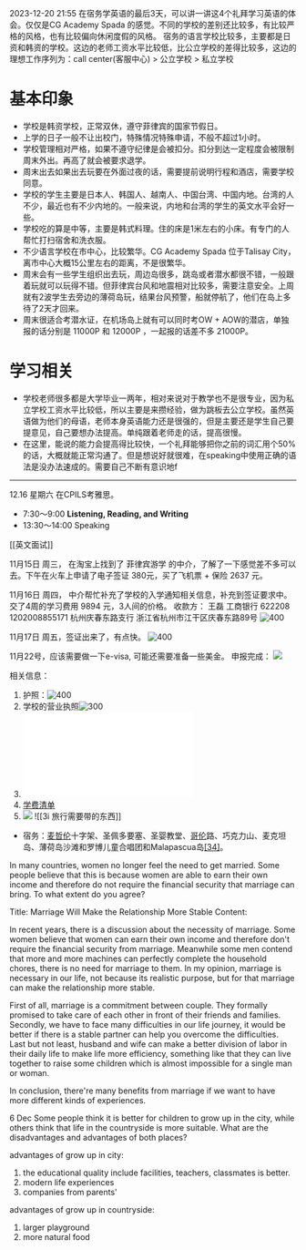 2023-12-20 21:55
在宿务学英语的最后3天，可以讲一讲这4个礼拜学习英语的体会。仅仅是CG Academy Spada 的感觉。不同的学校的差别还比较多，有比较严格的风格，也有比较偏向休闲度假的风格。
宿务的语言学校比较多，主要都是日资和韩资的学校。这边的老师工资水平比较低，比公立学校的差得比较多，这边的理想工作序列为：call center(客服中心) > 公立学校 > 私立学校

# 基本印象
- 学校是韩资学校，正常双休，遵守菲律宾的国家节假日。
- 上学的日子一般不让出校门，特殊情况特殊申请，不般不超过1小时。
- 学校管理相对严格，如果不遵守纪律是会被扣分。扣分到达一定程度会被限制周末外出。再高了就会被要求退学。
- 周末出去如果出去玩要在外面过夜的话，需要提前说明行程和酒店，需要学校同意。
- 学校的学生主要是日本人、韩国人、越南人、中国台湾、中国内地。台湾的人不少，最近也有不少内地的。一般来说，内地和台湾的学生的英文水平会好一些。
- 学校吃的算是中等，主要是韩式料理。住的床是1米左右的小床。有专门的人帮忙打扫宿舍和洗衣服。
- 不少语言学校在市中心，比较繁华。CG Academy Spada 位于Talisay City， 离市中心大概15公里左右的距离，不是很繁华。
- 周末会有一些学生组织出去玩，周边岛很多，跳岛或者潜水都很不错，一般跟着玩就可以玩得不错。但菲律宾台风和地震相对比较多，需要注意安全。上周就有2波学生去旁边的薄荷岛玩，结果台风预警，船就停航了，他们在岛上多待了2天才回来。
- 周末很适合考潜水证，在机场岛上就有可以同时考OW + AOW的潜店，单独报的话分别是 11000P 和 12000P ，一起报的话差不多 21000P。
# 学习相关
- 学校老师很多都是大学毕业一两年，相对来说对于教学也不是很专业，因为私立学校工资水平比较低，所以主要是来攒经验，做为跳板去公立学校。虽然英语做为他们的母语，老师本身英语能力还是很强的，但是主要还是学生自己要提意见，自己要想办法提高。单纯跟着老师走的话，提高很慢。
- 在这里，能说的能力会提高得比较快，一个礼拜能够把你之前的词汇用个50%的话，大概就能正常沟通了。但是想说好就很难，在speaking中使用正确的语法是没办法速成的。需要自己不断有意识地f


----

12.16 星期六 在CPILS考雅思。
- 7:30～9:00 **Listening, Reading, and Writing**
- 13:30～14:00 Speaking

[[英文面试]]


11月15日 周三， 在淘宝上找到了 菲律宾游学 的中介，了解了一下感觉差不多可以去。下午在火车上申请了电子签证 380元，买了飞机票 + 保险 2637 元。

11月16日 周四， 中介帮忙补充了学校的入学通知相关信息，补充到签证要求中。交了4周的学习费用 9894 元，3人间的价格。
收款方：
王磊 工商银行
622208 1202008855171
杭州庆春东路支行
浙江省杭州市江干区庆春东路89号
![400](note/files/Pasted%20image%2020231120173312.png)

11月17日 周五，签证出来了，有点快。
![400](note/files/Pasted%20image%2020231120173333.png)

11月22号，应该需要做一下e-visa, 可能还需要准备一些美金。
申报完成：
![](note/files/etravel-qrcode.png)


相关信息：
1. 护照：![400](note/files/Pasted%20image%2020231120180829.png)
2. 学校的营业执照![300](note/files/Pasted%20image%2020231120173454.png)
3. ![入学通知书 ](note/files/Mr%20Wang%20Zhen%20(LOA).pdf)
4. [学费清单](note/files/Mr%20Wang%20Zhen%20(Gross).pdf)
5. ![](note/files/Pasted%20image%2020231123111219.png)
![[3i 旅行需要带的东西]]



- 宿务：[麦哲伦](https://zh.wikipedia.org/wiki/%E9%BA%A6%E5%93%B2%E4%BC%A6 "麦哲伦")十字架、圣佩多要塞、圣婴教堂、[哥伦](https://zh.wikipedia.org/wiki/%E5%93%A5%E4%BC%A6%E5%B8%83 "哥伦布")路、巧克力山、麦克坦岛、薄荷岛沙滩和罗博儿童合唱团和Malapascua岛[[34]](https://zh.wikipedia.org/wiki/%E8%8F%B2%E5%BE%8B%E5%AE%BE#cite_note-35)。



In many countries, women no longer feel the need to get married. Some people believe that this is because women are able to earn their own income and therefore do not require the financial security that marriage can bring. To what extent do you agree?

Title: Marriage Will Make the Relationship More Stable
Content:

In recent years, there is a discussion about the necessity of marriage. Some women believe that women can earn their own income and therefore don't require the financial security from marriage. Meanwhile some men contend that more and more machines can perfectly complete the household chores, there is no need for marriage to them. In my opinion, marriage is necessary in our life, not because its realistic purpose, but for that marriage can make the relationship more stable. 

First of all, marriage is a commitment between couple. They formally promised to take care of each other in front of their friends and families. Secondly, we have to face many difficulties in our life journey, it would be better if there is a stable partner can help you overcome the difficulties. Last but not least, husband and wife can make a better division of labor in their daily life to make life more efficiency, something like that they can live together to raise some children which is almost impossible for a single man or woman. 

In conclusion, there're many benefits from marriage if we want to have more different kinds of experiences. 


6 Dec
Some people think it is better for children to grow up in the city, while others think that life in the countryside is more suitable. What are the disadvantages and advantages of both places?

advantages of grow up in city:
1. the educational quality include facilities, teachers, classmates is better.  
2. modern life experiences 
3. companies from parents'


advantages of grow up in countryside:
1. larger playground
2. more natural food









